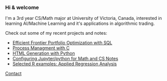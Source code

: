 ### Hi & welcome

I'm a 3rd year CS/Math major at University of Victoria, Canada, interested in learning AI/Machine Learning and it's applications in algorithmic trading.

Check out some of my recent projects and notes:
- [Efficient Frontier Portfolio Optimization with SQL](https://github.com/CSC370-Project/portef/tree/19e17977b0b7aef54e11475532f2921a3ffb2aa1)
- [Process Managment with C](https://github.com/n4m3name/PMan-C)
- [HTML Generation with Python](https://github.com/n4m3name/Shapes-py)
- [Configuring Jupyter/python for Math and CS Notes](https://github.com/n4m3name/SENG265-Term-Project/blob/main/TPP-P2-V00907185-Evan-Strasdin.ipynb)
- [Selected R examples: Applied Regression Analysis](https://github.com/n4m3name/Regression-R)





[Contact](mailto:evn.strsdn@pm.me?subject=[GitHub])



<!--
**n4m3name/n4m3name** is a ✨ _special_ ✨ repository because its `README.md` (this file) appears on your GitHub profile.

Here are some ideas to get you started:

- 🔭 I’m currently working on ...
- 🌱 I’m currently learning ...
- 👯 I’m looking to collaborate on ...
- 🤔 I’m looking for help with ...
- 💬 Ask me about ...
- 📫 How to reach me: ...
- 😄 Pronouns: ...
- ⚡ Fun fact: ...
-->
